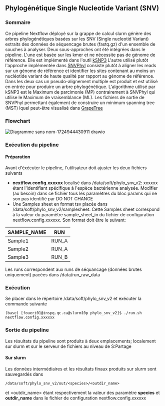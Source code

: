 ## Phylogénétique Single Nucleotide Variant (SNV)
### Sommaire
Ce pipeline Nextflow déployé sur la grappe de calcul slurm génère des arbres phylogénétiques basées sur les SNV (Single nucleotid Variant) extraits des données de séquencage brutes (fastq.gz) d'un ensemble de souches à analyser. Deux sous-approches ont été intégrées dans le pipeline.
L'une est basée sur les kmer et ne nécessite pas de génome de référence. Elle est implémenté dans l'outil [kSNP3](https://sourceforge.net/projects/ksnp/files/) L'autre utilisé plutôt l'approche implémentée dans [SNVPhyl](https://github.com/phac-nml/snvphylnfc?tab=readme-ov-file) consiste plutôt à aligner les reads sur un génome de référence et identifier les sites contenant au moins un nucléotide variant de haute qualité par rapport au génome de référence.  Dans les deux cas un pseudo-alignement multiple est produit et est utilisé en entrée pour produire un arbre phylogénétique. L'algorithme utilisé par kSNP3 est le Maximum de parcimonie (MP) contrairement à SNVPhyl qui utilise le Maximum de vraisemblance (ML). Les fichiers de sortie de SNVPhyl permettant également de construire un minimum spanning tree (MST) lquel peut-être visualisé dans [GrapeTree](https://github.com/achtman-lab/GrapeTree)

### Flowchart
![Diagramme sans nom-1724944430911 drawio](https://github.com/user-attachments/assets/d73d23b4-5533-4663-b008-d0e9c08702cf)

### Exécution du pipeline
#### Préparation
Avant d'éxécuter le pipeline, l'utilisateur doit ajuster les deux fichiers suivants
- __nextflow.config.xxxxxx__  localisé dans /data/soft/phylo_snv_v2: xxxxxx étant l'identifiant spécifique à l'espèce bactérienne analysée. Modifier (au besoin) dans ce fichier tous les paramètres du bloc params qui ne son pas identifié par DO NOT CHANGE
- Une Samples sheet en format tsv placée dans /data/soft/phylo_snv_v2/samplesheet. Cette Samples sheet correspond à la valeur du paramètre sample_sheet_in du fichier de configuration nextflow.config.xxxxxx. Son format doit être le suivant:

| SAMPLE_NAME    | RUN     |
| --------       | ------- |
| Sample1        | RUN_A   |
| Sample2        | RUN_A   |
| Sample3        | RUN_B   |

Les runs correspondent aux runs de séquancage (données brutes uniquement) pacées dans /data/run_raw_data

### Exécution
Se placer dans le répertoire /data/soft/phylo_snv_v2 et exécuter la commande suivante

```console
(base) [foueri01@inspq.qc.ca@slurm10p phylo_snv_v2]$ ./run.sh nextflow.config.xxxxxx
```
### Sortie du pipeline
Les résultats du pipeline sont produits à deux emplacements; localement sur slurm et sur le serveur de fichiers au niveau de S:Partage

#### Sur slurm
Les données intermédiaires et les résultats finaux produits sur slurm sont sauvegardés dans 
```console
/data/soft/phylo_snv_v2/out/<species>/<outdir_name>
```
 <species> et <outdir_name> étant respectivement la valeur des paramètre __species__ et __outdir_name__ dans le fichier de configuration nextflow.config.xxxxxx

